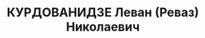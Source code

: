 ---
title: КУРДОВАНИДЗЕ Леван (Реваз) Николаевич
description: 'Род. в 1886, Хашурский р-н, с. Крисхеви, грузин. Место проживания: г.
  Тбилиси, ул. Ниношвили № 20. Род занятий: механик Казбегского РИКа.

  Постановление 4 отдела УГБ НКВД ГССР от 02/11-1937 г. ввиду смерти дело прекратить
  и сдать в архив.'
---